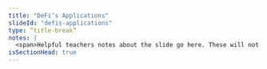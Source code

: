 ```yaml
--- 
title: "DeFi’s Applications"
slideId: "defis-applications"
type: “title-break”
notes: |
  <span>Helpful teachers notes about the slide go here. These will not be visible to anyone but instructors!</span>
isSectionHead: true
---
```


